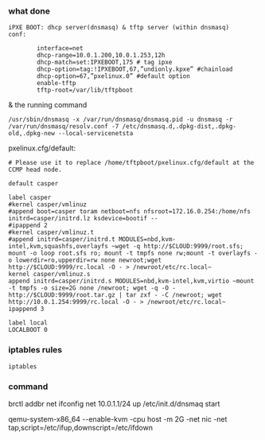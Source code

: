 ### what done ###
    iPXE BOOT: dhcp server(dnsmasq) & tftp server (within dnsmasq)
    conf:
```
        interface=net
        dhcp-range=10.0.1.200,10.0.1.253,12h
        dhcp-match=set:IPXEBOOT,175 # tag ipxe
        dhcp-option=tag:!IPXEBOOT,67,”undionly.kpxe” #chainload
        dhcp-option=67,”pxelinux.0” #default option
        enable-tftp
        tftp-root=/var/lib/tftpboot
```

& the running command

```
/usr/sbin/dnsmasq -x /var/run/dnsmasq/dnsmasq.pid -u dnsmasq -r /var/run/dnsmasq/resolv.conf -7 /etc/dnsmasq.d,.dpkg-dist,.dpkg-old,.dpkg-new --local-servicenetsta
```


pxelinux.cfg/default:

```
# Please use it to replace /home/tftpboot/pxelinux.cfg/default at the CCMP head node.

default casper

label casper
#kernel casper/vmlinuz
#append boot=casper toram netboot=nfs nfsroot=172.16.0.254:/home/nfs initrd=casper/initrd.lz ksdevice=bootif --
#ipappend 2
#kernel casper/vmlinuz.t
#append initrd=casper/initrd.t MODULES=nbd,kvm-intel,kvm,squashfs,overlayfs ~wget -q http://$CLOUD:9999/root.sfs; mount -o loop root.sfs ro; mount -t tmpfs none rw;mount -t overlayfs -o lowerdir=ro,upperdir=rw none newroot;wget http://$CLOUD:9999/rc.local -O - > /newroot/etc/rc.local~
kernel casper/vmlinuz.s
append initrd=casper/initrd.s MODULES=nbd,kvm-intel,kvm,virtio ~mount -t tmpfs -o size=2G none /newroot; wget -q -O - http://$CLOUD:9999/root.tar.gz | tar zxf - -C /newroot; wget http://10.0.1.254:9999/rc.local -O - > /newroot/etc/rc.local~
ipappend 3

label local
LOCALBOOT 0
```

### iptables rules ###
    iptables

### command ###

brctl addbr net
ifconfig net 10.0.1.1/24 up
/etc/init.d/dnsmaq start

qemu-system-x86_64 --enable-kvm -cpu host  -m 2G -net  nic -net tap,script=/etc/ifup,downscript=/etc/ifdown
